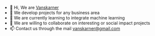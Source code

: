 - 👋 Hi, We are [Vanskarner](https://vanskarner.com/)
- 👀 We develop projects for any business area
- 🌱 We are currently learning to integrate machine learning
- 💞️ We are willing to collaborate on interesting or social impact projects
- 📫 Contact us through the mail vanskarner@gmail.com

<!---
vanskarner/vanskarner is a ✨ special ✨ repository because its `README.md` (this file) appears on your GitHub profile.
You can click the Preview link to take a look at your changes.
--->
